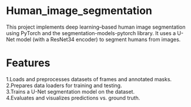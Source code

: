 # Human_image_segmentation
This project implements deep learning–based human image segmentation using PyTorch and the segmentation-models-pytorch library. It uses a U-Net model (with a ResNet34 encoder) to segment humans from images.

# Features
1.Loads and preprocesses datasets of frames and annotated masks.  
2.Prepares data loaders for training and testing.  
3.Trains a U-Net segmentation model on the dataset.  
4.Evaluates and visualizes predictions vs. ground truth.

